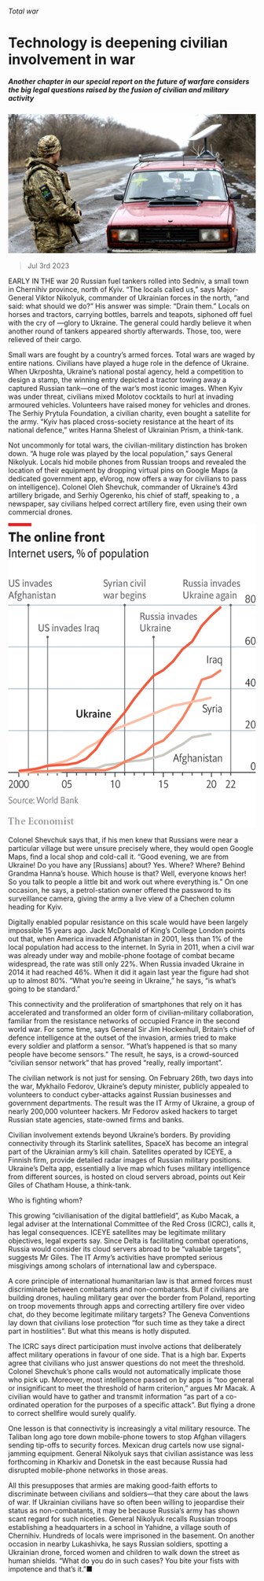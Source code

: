 ###### Total war

# Technology is deepening civilian involvement in war 

##### Another chapter in our special report on the future of warfare considers the big legal questions raised by the fusion of civilian and military activity 

![image](images/20230701_SRP538.jpg) 

> Jul 3rd 2023 

EARLY IN THE war 20 Russian fuel tankers rolled into Sedniv, a small town in Chernihiv province, north of Kyiv. “The locals called us,” says Major-General Viktor Nikolyuk, commander of Ukrainian forces in the north, “and said: what should we do?” His answer was simple: “Drain them.” Locals on horses and tractors, carrying bottles, barrels and teapots, siphoned off fuel with the cry of —glory to Ukraine. The general could hardly believe it when another round of tankers appeared shortly afterwards. Those, too, were relieved of their cargo.

Small wars are fought by a country’s armed forces. Total wars are waged by entire nations. Civilians have played a huge role in the defence of Ukraine. When Ukrposhta, Ukraine’s national postal agency, held a competition to design a stamp, the winning entry depicted a tractor towing away a captured Russian tank—one of the war’s most iconic images. When Kyiv was under threat, civilians mixed Molotov cocktails to hurl at invading armoured vehicles. Volunteers have raised money for vehicles and drones. The Serhiy Prytula Foundation, a civilian charity, even bought a satellite for the army. “Kyiv has placed cross-society resistance at the heart of its national defence,” writes Hanna Shelest of Ukrainian Prism, a think-tank. 

Not uncommonly for total wars, the civilian-military distinction has broken down. “A huge role was played by the local population,” says General Nikolyuk. Locals hid mobile phones from Russian troops and revealed the location of their equipment by dropping virtual pins on Google Maps (a dedicated government app, eVorog, now offers a way for civilians to pass on intelligence). Colonel Oleh Shevchuk, commander of Ukraine’s 43rd artillery brigade, and Serhiy Ogerenko, his chief of staff, speaking to , a newspaper, say civilians helped correct artillery fire, even using their own commercial drones. 

![image](images/20230708_SRC413.png) 


Colonel Shevchuk says that, if his men knew that Russians were near a particular village but were unsure precisely where, they would open Google Maps, find a local shop and cold-call it. “Good evening, we are from Ukraine! Do you have any [Russians] about? Yes. Where? Where? Behind Grandma Hanna’s house. Which house is that? Well, everyone knows her! So you talk to people a little bit and work out where everything is.” On one occasion, he says, a petrol-station owner offered the password to its surveillance camera, giving the army a live view of a Chechen column heading for Kyiv.

Digitally enabled popular resistance on this scale would have been largely impossible 15 years ago. Jack McDonald of King’s College London points out that, when America invaded Afghanistan in 2001, less than 1% of the local population had access to the internet. In Syria in 2011, when a civil war was already under way and mobile-phone footage of combat became widespread, the rate was still only 22%. When Russia invaded Ukraine in 2014 it had reached 46%. When it did it again last year the figure had shot up to almost 80%. “What you’re seeing in Ukraine,” he says, “is what’s going to be standard.”

This connectivity and the proliferation of smartphones that rely on it has accelerated and transformed an older form of civilian-military collaboration, familiar from the resistance networks of occupied France in the second world war. For some time, says General Sir Jim Hockenhull, Britain’s chief of defence intelligence at the outset of the invasion, armies tried to make every soldier and platform a sensor. “What’s happened is that so many people have become sensors.” The result, he says, is a crowd-sourced “civilian sensor network” that has proved “really, really important”. 


The civilian network is not just for sensing. On February 26th, two days into the war, Mykhailo Fedorov, Ukraine’s deputy minister, publicly appealed to volunteers to conduct cyber-attacks against Russian businesses and government departments. The result was the IT Army of Ukraine, a group of nearly 200,000 volunteer hackers. Mr Fedorov asked hackers to target Russian state agencies, state-owned firms and banks. 

Civilian involvement extends beyond Ukraine’s borders. By providing connectivity through its Starlink satellites, SpaceX has become an integral part of the Ukrainian army’s kill chain. Satellites operated by ICEYE, a Finnish firm, provide detailed radar images of Russian military positions. Ukraine’s Delta app, essentially a live map which fuses military intelligence from different sources, is hosted on cloud servers abroad, points out Keir Giles of Chatham House, a think-tank.

Who is fighting whom?

This growing “civilianisation of the digital battlefield”, as Kubo Macak, a legal adviser at the International Committee of the Red Cross (ICRC), calls it, has legal consequences. ICEYE satellites may be legitimate military objectives, legal experts say. Since Delta is facilitating combat operations, Russia would consider its cloud servers abroad to be “valuable targets”, suggests Mr Giles. The IT Army’s activities have prompted serious misgivings among scholars of international law and cyberspace. 

A core principle of international humanitarian law is that armed forces must discriminate between combatants and non-combatants. But if civilians are building drones, hauling military gear over the border from Poland, reporting on troop movements through apps and correcting artillery fire over video chat, do they become legitimate military targets? The Geneva Conventions lay down that civilians lose protection “for such time as they take a direct part in hostilities”. But what this means is hotly disputed.

The ICRC says direct participation must involve actions that deliberately affect military operations in favour of one side. That is a high bar. Experts agree that civilians who just answer questions do not meet the threshold. Colonel Shevchuk’s phone calls would not automatically implicate those who pick up. Moreover, most intelligence passed on by apps is “too general or insignificant to meet the threshold of harm criterion,” argues Mr Macak. A civilian would have to gather and transmit information “as part of a co-ordinated operation for the purposes of a specific attack”. But flying a drone to correct shellfire would surely qualify. 

One lesson is that connectivity is increasingly a vital military resource. The Taliban long ago tore down mobile-phone towers to stop Afghan villagers sending tip-offs to security forces. Mexican drug cartels now use signal-jamming equipment. General Nikolyuk says that civilian assistance was less forthcoming in Kharkiv and Donetsk in the east because Russia had disrupted mobile-phone networks in those areas.

All this presupposes that armies are making good-faith efforts to discriminate between civilians and soldiers—that they care about the laws of war. If Ukrainian civilians have so often been willing to jeopardise their status as non-combatants, it may be because Russia’s army has shown scant regard for such niceties. General Nikolyuk recalls Russian troops establishing a headquarters in a school in Yahidne, a village south of Chernihiv. Hundreds of locals were imprisoned in the basement. On another occasion in nearby Lukashivka, he says Russian soldiers, spotting a Ukrainian drone, forced women and children to walk down the street as human shields. “What do you do in such cases? You bite your fists with impotence and that’s it.”■

